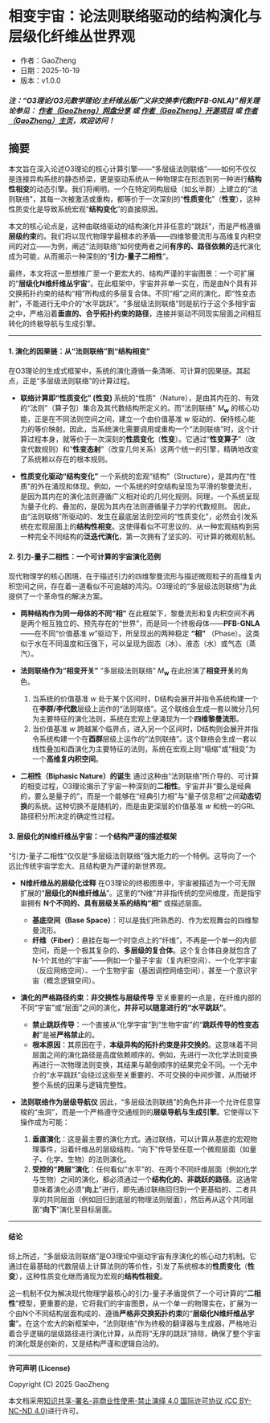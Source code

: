 # 相变宇宙：论法则联络驱动的结构演化与层级化纤维丛世界观

- 作者：GaoZheng
- 日期：2025-10-19
- 版本：v1.0.0

#### ***注：“O3理论/O3元数学理论/主纤维丛版广义非交换李代数(PFB-GNLA)”相关理论参见： [作者（GaoZheng）网盘分享](https://drive.google.com/drive/folders/1lrgVtvhEq8cNal0Aa0AjeCNQaRA8WERu?usp=sharing) 或 [作者（GaoZheng）开源项目](https://github.com/CTaiDeng/open_meta_mathematical_theory) 或 [作者（GaoZheng）主页](https://mymetamathematics.blogspot.com)，欢迎访问！***

## 摘要
本文旨在深入论述O3理论的核心计算引擎——“多层级法则联络”——如何不仅仅是连接异构系统的静态桥梁，更是驱动系统从一种物理实在形态到另一种进行**结构性相变**的动态引擎。我们将阐明，一个在特定同构层级（如幺半群）上建立的“法则联络”，其每一次被激活或重构，都等价于一次深刻的“**性质变化**”（**性变**），这种性质变化是导致系统宏观“**结构变化**”的直接原因。

本文的核心论点是，这种由联络驱动的结构演化并非任意的“跳跃”，而是严格遵循**层级约束**的。我们将以现代物理学最根本的矛盾——四维黎曼流形与高维复内积空间的对立——为例，阐述“法则联络”如何使两者之间**有序的、路径依赖的**迭代演化成为可能，从而揭示一种深刻的“**引力-量子二相性**”。

最终，本文将这一思想推广至一个更宏大的、结构严谨的宇宙图景：一个可扩展的“**层级化N维纤维丛宇宙**”。在此框架中，宇宙并非单一实在，而是由N个具有非交换拓扑约束的结构“相”所构成的多层复合体。不同“相”之间的演化，即“性变态射”，不能进行无中介的“水平跳跃”。“多层级法则联络”则是航行于这个多相宇宙之中，严格沿着**垂直的、合乎拓扑约束的路径**，连接并驱动不同现实层面之间相互转化的终极导航与生成引擎。

---

#### **1. 演化的因果链：从“法则联络”到“结构相变”**

在O3理论的生成式框架中，系统的演化遵循一条清晰、可计算的因果链。其起点，正是“多层级法则联络”的计算过程。

* **联络计算即“性质变化” (性变)**
    系统的“性质”（Nature），是由其内在的、有效的“法则”（算子包）集合及其代数结构所定义的。而“法则联络” $M_{\mathbf w}$ 的核心功能，正是在不同法则空间之间，建立一个由价值基准 $w$ 驱动的、保持核心能力的等价映射。因此，当系统演化需要调用或重构一个“法则联络”时，这个计算过程本身，就等价于一次深刻的**性质变化**（**性变**）。它通过“**性变算子**”（改变代数规则）和“**性变态射**”（改变几何关系）这两个统一的引擎，精确地改变了系统赖以存在的根本规则。

* **性质变化驱动“结构变化”**
    一个系统的宏观“结构”（Structure），是其内在“性质”的外在涌现和体现。例如，一个系统的时空结构呈现为平滑的黎曼流形，是因为其内在的演化法则遵循广义相对论的几何化规则。同理，一个系统呈现为量子化的、叠加的，是因为其内在法则遵循量子力学的代数规则。
    因此，由“法则联络”所驱动的、发生在最底层法则空间的“性质变化”，必然会引发系统在宏观层面上的**结构性相变**。这使得看似不可思议的、从一种宏观结构到另一种完全不同结构的**泛迭代演化**，第一次拥有了坚实的、可计算的微观机制。

#### **2. 引力-量子二相性：一个可计算的宇宙演化范例**

现代物理学的核心困境，在于描述引力的四维黎曼流形与描述微观粒子的高维复内积空间之间，存在着一道看似不可逾越的鸿沟。O3理论的“多层级法则联络”为此提供了一个革命性的解决方案。

* **两种结构作为同一母体的不同“相”**
    在此框架下，黎曼流形和复内积空间不再是两个相互独立的、预先存在的“世界”，而是同一个终极母体——**PFB-GNLA**——在不同“价值基准 $w$”驱动下，所呈现出的两种稳定 **“相”** （Phase）。这类似于水在不同温度和压强下，可以呈现为固态（冰）、液态（水）或气态（蒸汽）。

* **法则联络作为“相变开关”**
    “多层级法则联络” $M_{\mathbf w}$ 在此扮演了**相变开关**的角色。
    1.  当系统的价值基准 $w$ 处于某个区间时，D结构会展开并指令系统构建一个在**李群/李代数**层级上运作的“法则联络”。这个联络会生成一套以微分几何为主要特征的演化法则，系统在宏观上便涌现为一个**四维黎曼流形**。
    2.  当价值基准 $w$ 跨越某个临界点，进入另一个区间时，D结构则会展开并指令系统构建一个在**酉群**层级上运作的“法则联络”。这个联络会生成一套以线性叠加和酉演化为主要特征的法则，系统在宏观上则“塌缩”或“相变”为一个**高维复内积空间**。

* **二相性（Biphasic Nature）的诞生**
    通过这种由“法则联络”所介导的、可计算的相变过程，O3理论揭示了宇宙一种深刻的**二相性**。宇宙并非“要么是经典的，要么是量子的”，而是一个能够在“经典引力相”与“量子信息相”之间**动态切换**的系统。这种切换不是随机的，而是由更深层的价值基准 $w$ 和统一的GRL路径积分所决定的确定性过程。

#### **3. 层级化的N维纤维丛宇宙：一个结构严谨的描述框架**

“引力-量子二相性”仅仅是“多层级法则联络”强大能力的一个特例。这导向了一个远比传统宇宙学宏大、且结构更为严谨的新世界观。

* **N维纤维丛的层级化诠释**
    在O3理论的终极图景中，宇宙被描述为一个可无限扩展的“**层级化的N维纤维丛**”。这里的“N维”并非指传统的空间维度，而是指宇宙拥有 **N个不同的、具有层级关系的结构“相”** 或描述层面。
    * **基底空间（Base Space）**：可以是我们所熟悉的、作为宏观舞台的四维黎曼流形。
    * **纤维（Fiber）**：悬挂在每一个时空点上的“纤维”，不再是一个单一的内部空间，而是一个极其复杂的、**多层级的复合体**。这个复合体自身就包含了N-1个其他的“宇宙”——例如一个量子宇宙（复内积空间）、一个化学宇宙（反应网络空间）、一个生物宇宙（基因调控网络空间），甚至一个意识宇宙（概念逻辑空间）。

* **演化的严格路径约束：非交换性与层级传导**
    至关重要的一点是，在纤维内部的不同“宇宙”或“层面”之间的演化，**并非可以随意进行的“水平跳跃”**。
    * **禁止跳跃传导**：一个直接从“化学宇宙”到“生物宇宙”的“**跳跃传导的性变态射**”是被**严格禁止**的。
    * **根本原因**：其原因在于，**本级异构的拓扑约束是非交换的**。这意味着不同层面之间的演化路径是高度依赖顺序的。例如，先进行一次化学法则变换再进行一次物理法则变换，其结果与颠倒顺序的结果完全不同。一个无中介的“水平跳跃”会绕过这些至关重要的、不可交换的中间步骤，从而破坏整个系统的因果与逻辑完整性。

* **法则联络作为层级导航仪**
    因此，“多层级法则联络”的角色并非一个允许任意穿梭的“虫洞”，而是一个严格遵守交通规则的**层级导航与生成引擎**。它使得以下操作成为可能：
    1.  **垂直演化**：这是最主要的演化方式。通过联络，可以计算从基底的宏观物理事件，沿着纤维丛的层级结构，“向下”传导至任意一个微观层面（如量子、化学、生物）的法则演化。
    2.  **受控的“跨层”演化**：任何看似“水平”的、在两个不同纤维层面（例如化学与生物）之间的演化，都必须通过一个**结构化的、非跳跃的路径**。这通常意味着演化必须“**向上**”进行，即先通过联络回归到一个更基础的、二者共享的共同层面（例如回归到底层的物理法则层面），然后再从这个共同层面“**向下**”演化至目标层面。

---

#### **结论**

综上所述，“多层级法则联络”是O3理论中驱动宇宙有序演化的核心动力机制。它通过在最基础的代数层级上计算法则的等价性，引发了系统根本的**性质变化**（**性变**），这种性质变化继而涌现为宏观的**结构性相变**。

这一机制不仅为解决现代物理学最核心的引力-量子矛盾提供了一个可计算的“**二相性**”模型，更重要的是，它将我们的宇宙图景，从一个单一的物理实在，扩展为一个由N个不同结构层面构成的、遵循**严格非交换拓扑约束**的“**层级化N维纤维丛宇宙**”。在这个宏大的新框架中，“法则联络”作为终极的翻译器与生成器，严格地沿着合乎逻辑的层级路径进行演化计算，从而将“无序的跳跃”排除，确保了整个宇宙的演化既是创新的，又是结构严谨和逻辑自洽的。

---

**许可声明 (License)**

Copyright (C) 2025 GaoZheng

本文档采用[知识共享-署名-非商业性使用-禁止演绎 4.0 国际许可协议 (CC BY-NC-ND 4.0)](https://creativecommons.org/licenses/by-nc-nd/4.0/deed.zh-Hans)进行许可。
